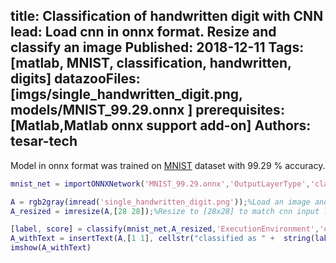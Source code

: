 title: Classification of handwritten digit with CNN
lead: Load cnn in onnx format. Resize and classify an image
Published: 2018-12-11
Tags: [matlab, MNIST, classification, handwritten, digits]
datazooFiles: [imgs/single_handwritten_digit.png, models/MNIST_99.29.onnx ]
prerequisites: [Matlab,Matlab onnx support add-on]
Authors: tesar-tech
---
Model in onnx format was trained on [MNIST](http://yann.lecun.com/exdb/mnist/) dataset with 99.29 % accuracy.
  
``` matlab
mnist_net = importONNXNetwork('MNIST_99.29.onnx','OutputLayerType','classification','ClassNames',{'0','1','2','3','4','5','6','7','8','9'}); %Import MNIST cnn

A = rgb2gray(imread('single_handwritten_digit.png'));%Load an image and covert to grayscale
A_resized = imresize(A,[28 28]);%Resize to [28x28] to match cnn input layer

[label, score] = classify(mnist_net,A_resized,'ExecutionEnvironment','cpu');
A_withText = insertText(A,[1 1], cellstr("classified as " +  string(label)+newline+ "("+ num2str(max(score)*100,'%0.2f %%)')) ,'FontSize',28); % add text with classifiaction results
imshow(A_withText)
```
